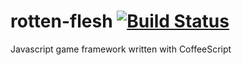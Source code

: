 # rotten-flesh [![Build Status](https://travis-ci.org/dackmin/RottenFlesh.svg?branch=dev)](https://travis-ci.org/dackmin/RottenFlesh)
Javascript game framework written with CoffeeScript

